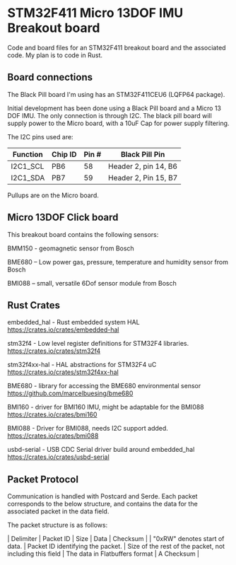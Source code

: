 # STM32F411 Micro 13DOF IMU Breakout board

Code and board files for an STM32F411 breakout board and the associated code. My plan is to code in Rust.

## Board connections

The Black Pill board I'm using has an STM32F411CEU6 (LQFP64 package).

Initial development has been done using a Black Pill board and a Micro 13 DOF IMU. The only connection is through I2C. The black pill board will supply power to the Micro board, with a 10uF Cap for power supply filtering.

The I2C pins used are:

| Function | Chip ID | Pin # | Black Pill Pin |
| -------- | ------- | ----- | -------------- |
| I2C1_SCL | PB6     | 58    | Header 2, pin 14, B6 |
| I2C1_SDA | PB7     | 59    | Header 2, Pin 15, B7 |

Pullups are on the Micro board.

## Micro 13DOF Click board

This breakout board contains the following sensors:

BMM150 - geomagnetic sensor from Bosch

BME680 – Low power gas, pressure, temperature and humidity sensor from Bosch 

BMI088 – small, versatile 6Dof sensor module from Bosch

## Rust Crates

embedded_hal - Rust embedded system HAL
        https://crates.io/crates/embedded-hal

stm32f4 - Low level register definitions for STM32F4 libraries.
        https://crates.io/crates/stm32f4

stm32f4xx-hal - HAL abstractions for STM32F4 uC
        https://crates.io/crates/stm32f4xx-hal

BME680 - library for accessing the BME680 environmental sensor
        https://github.com/marcelbuesing/bme680

BMI160 - driver for BMI160 IMU, might be adaptable for the BMI088
        https://crates.io/crates/bmi160

BMI088 - Driver for BMI088, needs I2C support added.
        https://crates.io/crates/bmi088

usbd-serial - USB CDC Serial driver build around embedded_hal
        https://crates.io/crates/usbd-serial

## Packet Protocol

Communication is handled with Postcard and Serde. Each packet corresponds to the below structure, and contains the data for the associated packet in the data field.

The packet structure is as follows:

| Delimiter | Packet ID | Size | Data | Checksum |
| "0xRW" denotes start of data. | Packet ID identifying the packet. | Size of the rest of the packet, not including this field | The data in Flatbuffers format | A Checksum |

